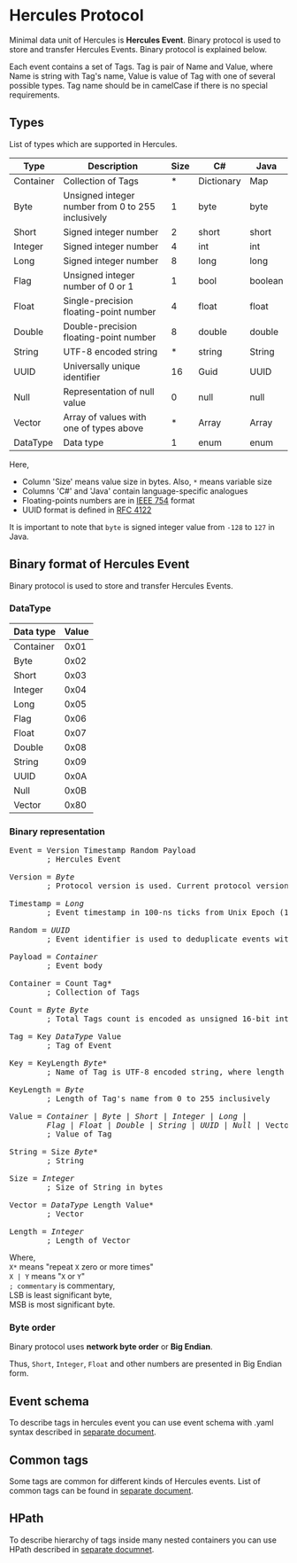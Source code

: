 # Hercules Protocol

Minimal data unit of Hercules is **Hercules Event**. Binary protocol is used to store and transfer Hercules Events. Binary protocol is explained below.

Each event contains a set of Tags.
Tag is pair of Name and Value, where Name is string with Tag's name, Value is value of Tag with one of several possible types.
Tag name should be in camelCase if there is no special requirements.

## Types

List of types which are supported in Hercules.

| Type      | Description                                        | Size | C#         | Java    |
|-----------|----------------------------------------------------|------|------------|---------|
| Container | Collection of Tags                                 | *    | Dictionary | Map     |
| Byte      | Unsigned integer number from 0 to 255 inclusively  | 1    | byte       | byte    |
| Short     | Signed integer number                              | 2    | short      | short   |
| Integer   | Signed integer number                              | 4    | int        | int     |
| Long      | Signed integer number                              | 8    | long       | long    |
| Flag      | Unsigned integer number of 0 or 1                  | 1    | bool       | boolean |
| Float     | Single-precision floating-point number             | 4    | float      | float   |
| Double    | Double-precision floating-point number             | 8    | double     | double  |
| String    | UTF-8 encoded string                               | *    | string     | String  |
| UUID      | Universally unique identifier                      | 16   | Guid       | UUID    |
| Null      | Representation of null value                       | 0    | null       | null    |
| Vector    | Array of values with one of types above            | *    | Array      | Array   |
| DataType  | Data type                                          | 1    | enum       | enum    |

Here, 
- Column 'Size' means value size in bytes. Also, `*` means variable size
- Columns 'C#' and 'Java' contain language-specific analogues
- Floating-points numbers are in [IEEE 754](https://en.wikipedia.org/wiki/IEEE_754) format
- UUID format is defined in [RFC 4122](https://tools.ietf.org/html/rfc4122)

It is important to note that `byte` is signed integer value from `-128` to `127` in Java.

## Binary format of Hercules Event

Binary protocol is used to store and transfer Hercules Events.

### DataType

| Data type | Value |
|-----------|-------|
| Container | 0x01  |
| Byte      | 0x02  |
| Short     | 0x03  |
| Integer   | 0x04  |
| Long      | 0x05  |
| Flag      | 0x06  |
| Float     | 0x07  |
| Double    | 0x08  |
| String    | 0x09  |
| UUID      | 0x0A  |
| Null      | 0x0B  |
| Vector    | 0x80  |

### Binary representation

<pre>
Event = Version Timestamp Random Payload
        ; Hercules Event

Version = <i>Byte</i>
        ; Protocol version is used. Current protocol version is 0x01

Timestamp = <i>Long</i>
        ; Event timestamp in 100-ns ticks from Unix Epoch (1970-01-01T00:00:00.000Z)

Random = <i>UUID</i>
        ; Event identifier is used to deduplicate events with the same timestamp

Payload = <i>Container</i>
        ; Event body 

Container = Count Tag*
        ; Collection of Tags

Count = <i>Byte</i> <i>Byte</i>
        ; Total Tags count is encoded as unsigned 16-bit integer, where LSB follows after MSB 

Tag = Key <i>DataType</i> Value
        ; Tag of Event

Key = KeyLength <i>Byte</i>*
        ; Name of Tag is UTF-8 encoded string, where length in bytes does not exceed 255

KeyLength = <i>Byte</i>
        ; Length of Tag's name from 0 to 255 inclusively

Value = <i>Container</i> | <i>Byte</i> | <i>Short</i> | <i>Integer</i> | <i>Long</i> |
        <i>Flag</i> | <i>Float</i> | <i>Double</i> | <i>String</i> | <i>UUID</i> | <i>Null</i> | Vector
        ; Value of Tag

String = Size <i>Byte</i>*
        ; String

Size = <i>Integer</i>
        ; Size of String in bytes

Vector = <i>DataType</i> Length Value*
        ; Vector

Length = <i>Integer</i>
        ; Length of Vector
</pre>

Where,  
`X*` means "repeat `X` zero or more times"  
`X | Y` means "`X` or `Y`"  
`; commentary` is commentary,  
LSB is least significant byte,  
MSB is most significant byte.

### Byte order

Binary protocol uses **network byte order** or **Big Endian**.

Thus, `Short`, `Integer`, `Float` and other numbers are presented in Big Endian form.

## Event schema

To describe tags in hercules event you can use event schema with .yaml syntax described in [separate document](./doc/event-schema.md).

## Common tags

Some tags are common for different kinds of Hercules events. List of common tags can be found in [separate document](./doc/common-tags.md).

## HPath

To describe hierarchy of tags inside many nested containers you can use HPath described in [separate documnet](./doc/h-path.md).
